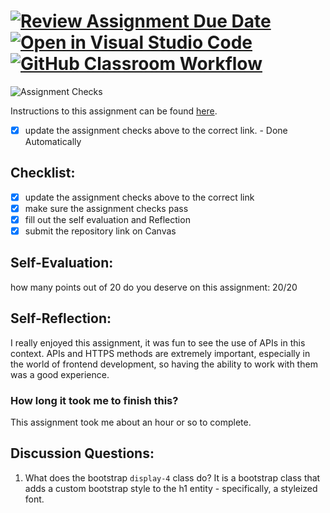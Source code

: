 [![Review Assignment Due Date](https://classroom.github.com/assets/deadline-readme-button-24ddc0f5d75046c5622901739e7c5dd533143b0c8e959d652212380cedb1ea36.svg)](https://classroom.github.com/a/60T8jdNU)
[![Open in Visual Studio Code](https://classroom.github.com/assets/open-in-vscode-718a45dd9cf7e7f842a935f5ebbe5719a5e09af4491e668f4dbf3b35d5cca122.svg)](https://classroom.github.com/online_ide?assignment_repo_id=12026776&assignment_repo_type=AssignmentRepo)
[![GitHub Classroom Workflow](https://github.com/IT3049C-Lively-FA23/chatting-application-pittmaza/actions/workflows/classroom.yml/badge.svg)](https://github.com/IT3049C-Lively-FA23/chatting-application-pittmaza/actions/workflows/classroom.yml)
=====================
![Assignment Checks](https://github.com/IT3049C/Chatting-Application/workflows/Assignment%20Checks/badge.svg)

Instructions to this assignment can be found [here](https://reedws.github.io/IT3049C/coursework/labs/chatting-app/).
- [x] update the assignment checks above to the correct link. - Done Automatically
## Checklist:
- [X] update the assignment checks above to the correct link
- [X] make sure the assignment checks pass
- [X] fill out the self evaluation and Reflection
- [X] submit the repository link on Canvas

## Self-Evaluation:

how many points out of 20 do you deserve on this assignment: 
20/20
## Self-Reflection:
I really enjoyed this assignment, it was fun to see the use of APIs in this context. APIs and HTTPS methods are extremely important, especially in the world of frontend development, so having the ability to work with them was a good experience. 

### How long it took me to finish this?
This assignment took me about an hour or so to complete.

## Discussion Questions:
1. What does the bootstrap `display-4` class do?
It is a bootstrap class that adds a custom bootstrap style to the h1 entity - specifically, a styleized font.
